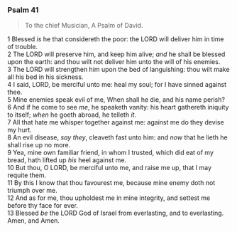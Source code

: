 ### Psalm 41

> To the chief Musician, A Psalm of David.

1 Blessed *is* he that considereth the poor: the LORD will deliver him in time of trouble.  
2 The LORD will preserve him, and keep him alive; *and* he shall be blessed upon the earth: and thou wilt not deliver him unto the will of his enemies.  
3 The LORD will strengthen him upon the bed of languishing: thou wilt make all his bed in his sickness.  
4 I said, LORD, be merciful unto me: heal my soul; for I have sinned against thee.  
5 Mine enemies speak evil of me, When shall he die, and his name perish?  
6 And if he come to see *me*, he speaketh vanity: his heart gathereth iniquity to itself; *when* he goeth abroad, he telleth *it*.  
7 All that hate me whisper together against me: against me do they devise my hurt.  
8 An evil disease, *say they*, cleaveth fast unto him: and *now* that he lieth he shall rise up no more.  
9 Yea, mine own familiar friend, in whom I trusted, which did eat of my bread, hath lifted up *his* heel against me.  
10 But thou, O LORD, be merciful unto me, and raise me up, that I may requite them.  
11 By this I know that thou favourest me, because mine enemy doth not triumph over me.  
12 And as for me, thou upholdest me in mine integrity, and settest me before thy face for ever.  
13 Blessed *be* the LORD God of Israel from everlasting, and to everlasting. Amen, and Amen.  

